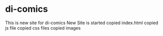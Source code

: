 # di-comics
This is new site for di-comics
New Site is started
copied index.html
copied js file
copied css files
copied images

